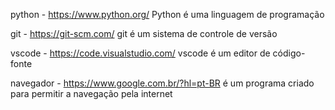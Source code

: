 python - https://www.python.org/
Python é uma linguagem de programação

git - https://git-scm.com/
git é um sistema de controle de versão

vscode - https://code.visualstudio.com/
vscode é um editor de código-fonte

navegador - https://www.google.com.br/?hl=pt-BR
é um programa criado para permitir a navegação pela internet
